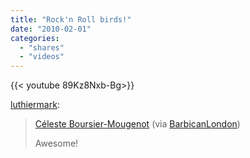 ```yaml
---
title: "Rock'n Roll birds!"
date: "2010-02-01"
categories:
  - "shares"
  - "videos"
---
```


<div style="width: 70vw;">{{< youtube 89Kz8Nxb-Bg>}}</div>

[luthiermark](http://luthiermark.tumblr.com/post/342991598/celeste-boursier-mougenot-via-barbicanlondon):

> [Céleste Boursier-Mougenot](http://www.youtube.com/watch?v=89Kz8Nxb-Bg) (via [BarbicanLondon](http://youtube.com/user/BarbicanLondon))
>
> Awesome!
